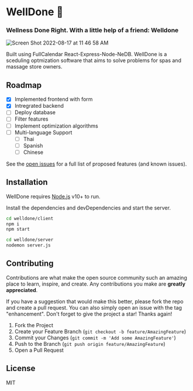 # WellDone 💆
### Wellness Done Right. With a little help of a friend: Welldone
![Screen Shot 2022-08-17 at 11 46 58 AM](https://user-images.githubusercontent.com/40623643/185218941-1d28afaa-e169-40d3-b8dc-2f48cbd479f8.png)


Built using FullCalendar React-Express-Node-NeDB. WellDone is a sceduling optmization software that aims to solve problems for spas and massage store owners. 

## Roadmap

- [x] Implemented frontend with form
- [x] Intregrated backend
- [ ] Deploy database
- [ ] Filter features
- [ ] Implement optimization algorithms
- [ ] Multi-language Support
    - [ ] Thai
    - [ ] Spanish
    - [ ] Chinese

See the [open issues](https://github.com/wariroja/welldone/issues) for a full list of proposed features (and known issues).

## Installation

WellDone requires [Node.js](https://nodejs.org/) v10+ to run.

Install the dependencies and devDependencies and start the server.

```sh
cd welldone/client
npm i
npm start

cd welldone/server
nodemon server.js
```
## Contributing

Contributions are what make the open source community such an amazing place to learn, inspire, and create. Any contributions you make are **greatly appreciated**.

If you have a suggestion that would make this better, please fork the repo and create a pull request. You can also simply open an issue with the tag "enhancement".
Don't forget to give the project a star! Thanks again!

1. Fork the Project
2. Create your Feature Branch (`git checkout -b feature/AmazingFeature`)
3. Commit your Changes (`git commit -m 'Add some AmazingFeature'`)
4. Push to the Branch (`git push origin feature/AmazingFeature`)
5. Open a Pull Request


## License
MIT
